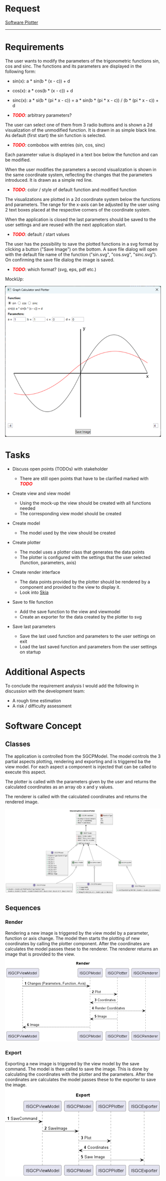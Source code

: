 # Request
[Software Plotter](Task_Software_Plotter.pdf)

---

# Requirements

The user wants to modify the parameters of the trigonometric functions sin, cos and sinc.
The functions and its parameters are displayed in the following form:
- sin(x): a * sin(b * (x - c)) + d 
- cos(x): a * cos(b * (x - c)) + d
- sinc(x): a * si(b * (pi * x - c)) = a * sin(b * (pi * x - c)) / (b * (pi * x - c)) + d


- **_<span style="color:red">TODO</span>_**: arbitrary parameters?

The user can select one of them from 3 radio buttons and is shown a 2d visualization of the unmodified function.
It is drawn in as simple black line. As default (first start) the sin function is selected. 
- **_<span style="color:red">TODO</span>_**: combobox with entries (sin, cos, sinc)

Each parameter value is displayed in a text box below the function and can be modified.

When the user modifies the parameters a second visualization is shown in the same coordinate system, reflecting the changes that the parameters introduced.
It is drawn as a simple red line.
- **_<span style="color:red">TODO</span>_**: color / style of default function and modified function

The visualizations are plotted in a 2d coordinate system below the functions and parameters. The range for the x-axis can be adjusted by the user
using 2 text boxes placed at the respective corners of the coordinate system.

When the application is closed the last parameters should be saved to the user settings and are reused with the next application start.
- **_<span style="color:red">TODO</span>_**: default / start values

The user has the possibility to save the plotted functions in a svg format by clicking a button ("Save Image") on the bottom.
A save file dialog will open with the default file name of the function ("sin.svg", "cos.svg", "sinc.svg"). On confirming the save file dialog
the image is saved.
- **_<span style="color:red">TODO</span>_**: which format? (svg, eps, pdf etc.)

MockUp:

<img src="MockUp.png" title="MockUp" />


# Tasks

- Discuss open points (TODOs) with stakeholder
  - There are still open points that have to be clarified marked with **_<span style="color:red">TODO</span>_**
  

- Create view and view model
  - Using the mock-up the view should be created with all functions needed
  - The corresponding view model should be created


- Create model
  - The model used by the view should be created


- Create plotter
  - The model uses a plotter class that generates the data points
  - The plotter is configured with the settings that the user selected (function, parameters, axis)
  

- Create render interface
  - The data points provided by the plotter should be rendered by a component and provided to the view to display it.
  - Look into [Skia](https://github.com/mono/SkiaSharp)


- Save to file function
  - Add the save function to the view and viewmodel
  - Create an exporter for the data created by the plotter to svg


- Save last parameters
  - Save the last used function and parameters to the user settings on exit
  - Load the last saved function and parameters from the user settings on startup

# Additional Aspects
To conclude the requirement analysis I would add the following in discussion with the development team:
  - A rough time estimation 
  - A risk / difficulty assessment

# Software Concept

## Classes
The application is controlled from the SGCPModel.
The model controls the 3 partial aspects plotting, rendering and exporting and is triggered ba the view model.
For each aspect a component is injected that can be called to execute this aspect.

The plotter is called with the parameters given by the user and returns the calculated coordinates as an array ob x and y values.

The renderer is called with the calculated coordinates and returns the rendered image.

<img src="Classes-SimpleGraphCalculatorAndPlotter.png"/>

## Sequences
### Render
Rendering a new image is triggered by the view model by a parameter, function or axis change.
The model then starts the plotting of new coordinates by calling the plotter component.
After the coordinates are calculates the model passes these to the renderer.
The renderer returns an image that is provided to the view.
<img src="Render-Render.png"/>

### Export
Exporting a new image is triggered by the view model by the save command.
The model is then called to save the image. This is done by calculating the coordinates with the plotter and the parameters.
After the coordinates are calculates the model passes these to the exporter to save the image.
<img src="Export-Export.png"/>